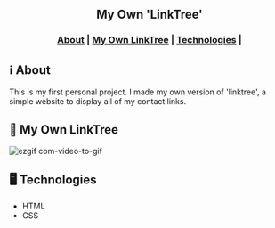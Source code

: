 <h2 align="center">
My Own 'LinkTree'
</h2>

<h3 align="center">  
  <a href="#information_source-about">About</a> | 
   <a href="#page_facing_up-flexbog">My Own LinkTree</a> |
  <a href="#desktop_computer-technologies">Technologies</a> |
</h3>


## :information_source: About
This is my first personal project. I made my own version of 'linktree', a simple website to display all of my contact links.

## :page_facing_up: My Own LinkTree

![ezgif com-video-to-gif](https://user-images.githubusercontent.com/34722707/94431576-dc0e8680-016b-11eb-8105-bce308ea404c.gif)

## :desktop_computer: Technologies
<ul>
  <li>HTML</li>
  <li>CSS</li>
</ul>

